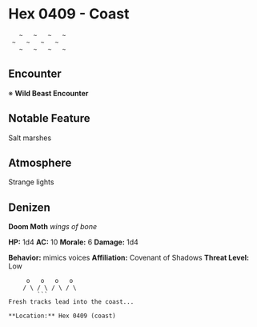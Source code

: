 # Hex 0409 - Coast
```
   ~   ~   ~   ~
 ~   ~   ~   ~
   ~   ~   ~   ~
```

## Encounter

※ **Wild Beast Encounter**

## Notable Feature

Salt marshes

## Atmosphere

Strange lights

## Denizen

**Doom Moth**
*wings of bone*

**HP:** 1d4 **AC:** 10 **Morale:** 6
**Damage:** 1d4

**Behavior:** mimics voices
**Affiliation:** Covenant of Shadows
**Threat Level:** Low

```
     o   o   o   o
    / \ / \ / \ / \
        ```
Fresh tracks lead into the coast...

**Location:** Hex 0409 (coast)
